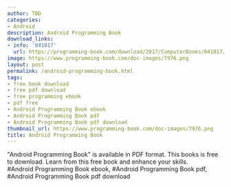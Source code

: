 ```yaml
---
author: TBD
categories:
- Android
description: Android Programming Book
download_links:
- info: '041017'
  url: https://programming-book.com/download/2017/ComputerBooks/041017/Android Programming.pdf
image: https://www.programming-book.com/doc-images/7976.png
layout: post
permalink: /android-programming-book.html
tags:
- free book download
- free pdf download
- free programming ebook
- pdf free
- Android Programming Book ebook
- Android Programming Book pdf
- Android Programming Book pdf download
thumbnail_url: https://www.programming-book.com/doc-images/7976.png
title: Android Programming Book
---
```


 
<div class="item-desc text-justify">
  "Android Programming Book" is available in PDF format. This books is free to download. Learn from this free book and enhance your skills.
  <br>
  #Android Programming Book ebook, #Android Programming Book pdf, #Android Programming Book pdf download
</div>